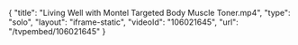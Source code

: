 {
    "title": "Living Well with Montel Targeted Body Muscle Toner.mp4",
    "type": "solo",
    "layout": "iframe-static",
    "videoId": "106021645",
    "url": "\/tvpembed\/106021645"
}